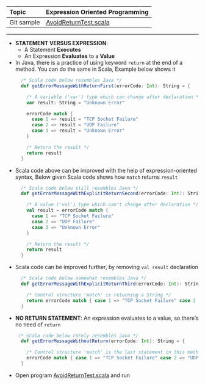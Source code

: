 | Topic | Expression Oriented Programming |
| :--- | :--- |
| Git sample | [AvoidReturnTest.scala](https://github.com/inbravo/scala-src/blob/master/src/main/scala/com/inbravo/lang/AvoidReturnTest.scala) |

---
*	**STATEMENT VERSUS EXPRESSION**:  
	*	A Statement **Executes**
	*	An Expression **Evaluates** to a **Value**
*	In Java, there is a practice of using keyword `return` at the end of a method. You can do the same in Scala, Example below shows it
	```scala
	  /* Scala code below resembles Java */
	  def getErrorMessageWithReturnFirst(errorCode: Int): String = {

		/* A variable ('var') type which can change after declaration */
		var result: String = "Unknown Error"

		errorCode match {
		  case 1 => result = "TCP Socket Failure"
		  case 2 => result = "UDP Failure"
		  case 3 => result = "Unknown Error"
		}

		/* Return the result */
		return result
	  }
	```
*	Scala code above can be improved with the help of expression-oriented syntax, Below given Scala code shows how `match` returns `result`
	```scala
	  /* Scala code below still resembles Java */
	  def getErrorMessageWithExplicitReturnSecond(errorCode: Int): String = {

		/* A value ('val') type which can't change after declaration */
		val result = errorCode match {
		  case 1 => "TCP Socket Failure"
		  case 2 => "UDP Failure"
		  case 3 => "Unknown Error"
		}

		/* Return the result */
		return result
	  }
	```
*	Scala code can be improved further, by removing `val result` declaration
	```scala
	  /* Scala code below somewhat resembles Java */
	  def getErrorMessageWithExplicitReturnThird(errorCode: Int): String = {

		/* Control structure 'match' is returning a String */
		return errorCode match { case 1 => "TCP Socket Failure" case 2 => "UDP Failure" case 3 => "Unknown Error" }
	  }
	```
*	**NO RETURN STATEMENT**: An expression evaluates to a value, so there’s no need of `return`
	```scala
	 /* Scala code below rarely resembles Java */
	  def getErrorMessageWithoutReturn(errorCode: Int): String = {

		/* Control structure 'match' is the last statement in this method; automatically taken as return value */
		errorCode match { case 1 => "TCP Socket Failure" case 2 => "UDP Failure" case 3 => "Unknown Error" }
	  }
	```
*	Open program [AvoidReturnTest.scala](https://github.com/inbravo/scala-src/blob/master/src/main/scala/com/inbravo/lang/AvoidReturnTest.scala) and run